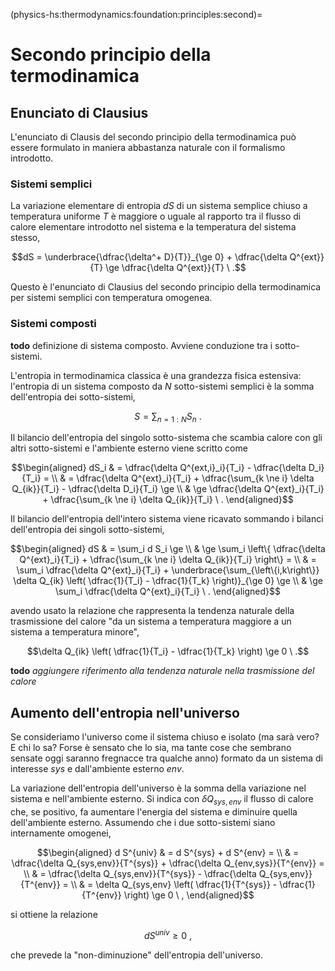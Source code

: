 (physics-hs:thermodynamics:foundation:principles:second)=
# Secondo principio della termodinamica

## Enunciato di Clausius
L'enunciato di Clausis del secondo principio della termodinamica può essere formulato in maniera abbastanza naturale con il formalismo introdotto.

### Sistemi semplici
 La variazione elementare di entropia $d S$ di un sistema semplice chiuso a temperatura uniforme $T$ è maggiore o uguale al rapporto tra il flusso di calore elementare introdotto nel sistema e la temperatura del sistema stesso,
  
  $$dS = \underbrace{\dfrac{\delta^+ D}{T}}_{\ge 0} + \dfrac{\delta Q^{ext}}{T} \ge \dfrac{\delta Q^{ext}}{T} \ .$$

Questo è l'enunciato di Clausius del secondo principio della termodinamica per sistemi semplici con temperatura omogenea.

### Sistemi composti
**todo** definizione di sistema composto. Avviene conduzione tra i sotto-sistemi.

L'entropia in termodinamica classica è una grandezza fisica estensiva: l'entropia di un sistema composto da $N$ sotto-sistemi semplici è la somma dell'entropia dei sotto-sistemi,

$$S = \sum_{n=1:N} S_n \ .$$

Il bilancio dell'entropia del singolo sotto-sistema che scambia calore con gli altri sotto-sistemi e l'ambiente esterno viene scritto come

  $$\begin{aligned}
    dS_i & = \dfrac{\delta Q^{ext,i}_i}{T_i} - \dfrac{\delta D_i}{T_i} = \\
         & = \dfrac{\delta Q^{ext}_i}{T_i} + \dfrac{\sum_{k \ne i} \delta Q_{ik}}{T_i} - \dfrac{\delta D_i}{T_i} \ge \\
         & \ge \dfrac{\delta Q^{ext}_i}{T_i} + \dfrac{\sum_{k \ne i} \delta Q_{ik}}{T_i} \ . 
  \end{aligned}$$

Il bilancio dell'entropia dell'intero sistema viene ricavato sommando i bilanci dell'entropia dei singoli sotto-sistemi,

  $$\begin{aligned}
    dS & = \sum_i d S_i \ge \\
       & \ge \sum_i \left\{ \dfrac{\delta Q^{ext}_i}{T_i} + \dfrac{\sum_{k \ne i} \delta Q_{ik}}{T_i} \right\} = \\
       & = \sum_i \dfrac{\delta Q^{ext}_i}{T_i} + \underbrace{\sum_{\left\{i,k\right\}} \delta Q_{ik} \left( \dfrac{1}{T_i} - \dfrac{1}{T_k} \right)}_{\ge 0} \ge \\
       & \ge \sum_i \dfrac{\delta Q^{ext}_i}{T_i} \ . 
  \end{aligned}$$

avendo usato la relazione che rappresenta la tendenza naturale della trasmissione del calore "da un sistema a temperatura maggiore a un sistema a temperatura minore",

$$\delta Q_{ik} \left( \dfrac{1}{T_i} - \dfrac{1}{T_k} \right) \ge 0 \ .$$

**todo** *aggiungere riferimento alla tendenza naturale nella trasmissione del calore*

## Aumento dell'entropia nell'universo
Se consideriamo l'universo come il sistema chiuso e isolato (ma sarà vero? E chi lo sa? Forse è sensato che lo sia, ma tante cose che sembrano sensate oggi saranno fregnacce tra qualche anno) formato da un sistema di interesse $sys$ e dall'ambiente esterno $env$.

La variazione dell'entropia dell'universo è la somma della variazione nel sistema e nell'ambiente esterno. Si indica con $\delta Q_{sys,env}$ il flusso di calore che, se positivo, fa aumentare l'energia del sistema e diminuire quella dell'ambiente esterno. Assumendo che i due sotto-sistemi siano internamente omogenei,

$$\begin{aligned}
d S^{univ} & = d S^{sys} + d S^{env} = \\
           & = \dfrac{\delta Q_{sys,env}}{T^{sys}} + \dfrac{\delta Q_{env,sys}}{T^{env}} = \\
           & = \dfrac{\delta Q_{sys,env}}{T^{sys}} - \dfrac{\delta Q_{sys,env}}{T^{env}} = \\
           & = \delta Q_{sys,env} \left( \dfrac{1}{T^{sys}} - \dfrac{1}{T^{env}} \right) \ge 0 \ ,
\end{aligned}$$

si ottiene la relazione

$$dS^{univ} \ge 0 \ ,$$

che prevede la "non-diminuzione" dell'entropia dell'universo.

